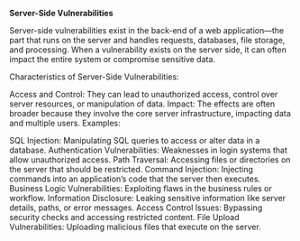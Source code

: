 **Server-Side Vulnerabilities**

Server-side vulnerabilities exist in the back-end of a web application—the part that runs on the server and handles requests, databases, file storage, and processing. When a vulnerability exists on the server side, it can often impact the entire system or compromise sensitive data.

Characteristics of Server-Side Vulnerabilities:

Access and Control: They can lead to unauthorized access, control over server resources, or manipulation of data.
Impact: The effects are often broader because they involve the core server infrastructure, impacting data and multiple users.
Examples:

SQL Injection: Manipulating SQL queries to access or alter data in a database.
Authentication Vulnerabilities: Weaknesses in login systems that allow unauthorized access.
Path Traversal: Accessing files or directories on the server that should be restricted.
Command Injection: Injecting commands into an application’s code that the server then executes.
Business Logic Vulnerabilities: Exploiting flaws in the business rules or workflow.
Information Disclosure: Leaking sensitive information like server details, paths, or error messages.
Access Control Issues: Bypassing security checks and accessing restricted content.
File Upload Vulnerabilities: Uploading malicious files that execute on the server.
